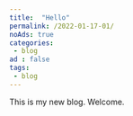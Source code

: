 ```yaml
---
title:  "Hello"
permalink: /2022-01-17-01/
noAds: true
categories:
 - blog
ad : false
tags: 
 - blog
---
```


This is my new blog. Welcome.